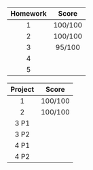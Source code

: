 | Homework | Score   |
| :---: | :---: |
| 1  |100/100|
| 2  |100/100|
| 3  |95/100|
| 4  |    |
| 5  |    |

| Project   | Score   |
| :---: | :---: |
| 1  |100/100|
| 2  |100/100|
| 3 P1 |    |
| 3 P2 |    |
| 4 P1 |    |
| 4 P2 |    |
